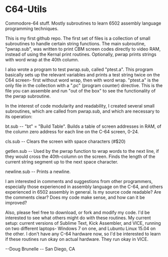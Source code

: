 # C64-Utils
Commodore-64 stuff.  Mostly subroutines to learn 6502 assembly language programming techniques.

This is my first github repo. The first set of files is a collection of small subroutines to handle certain string functions. The main subroutine, "pwrap.sub", was written to print CBM screen codes directly to video RAM, instead of using the Kernal print routines. Optionally, pwrap prints strings with word wrap at the 40th column. 

I also wrote a program to test pwrap.sub, called "ptest.a".  This program basically sets up the relevant variables and prints a test string twice on the C64 screen- first without word wrap, then with word wrap. "ptest.a" is the only file in the collection with a ".pc" (program counter) directive. This is the file you can assemble and run "out of the box" to see the functionality of the pwrap subroutine.  

In the interest of code modularity and readability, I created several small subroutines, which are called from pwrap.sub, and which are necessary to its operation:

bt.sub -- "bt" = "Build Table". Builds a table of screen addresses in RAM, of the column zero address for each line on the C-64 screen, 0-24.

cls.sub -- Clears the screen with space characters (#$20)

getlen.sub -- Used by the pwrap function to wrap words to the next line, if they would cross the 40th-column on the screen. Finds the length of the current string segment up to the next space character.

newline.sub -- Prints a newline. 

I am interested in comments and suggestions from other programmers, especially those experienced in assembly language on the C-64, and others experienced in 6502 assembly in general. Is my source code readable?  Are the comments clear? Does my code make sense, and how can it be improved?  

Also, please feel free to download, or fork and modify my code.  I'd be interested to see what others might do with these routines. 
My current setup:  current versions of Sublime Text, Kick Assembler, and VICE, running on two different laptops- Windows 7 on one, and Lubuntu Linux 15.04 on the other. I don't have any C-64 hardware now, so I'd be interested to learn if these routines run okay on actual hardware.  They run okay in VICE.  

--Doug Brunelle -- 
San Diego, CA
